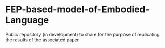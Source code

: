 # FEP-based-model-of-Embodied-Language
Public repository (in development) to share for the purpose of replicating the results of the associated paper
